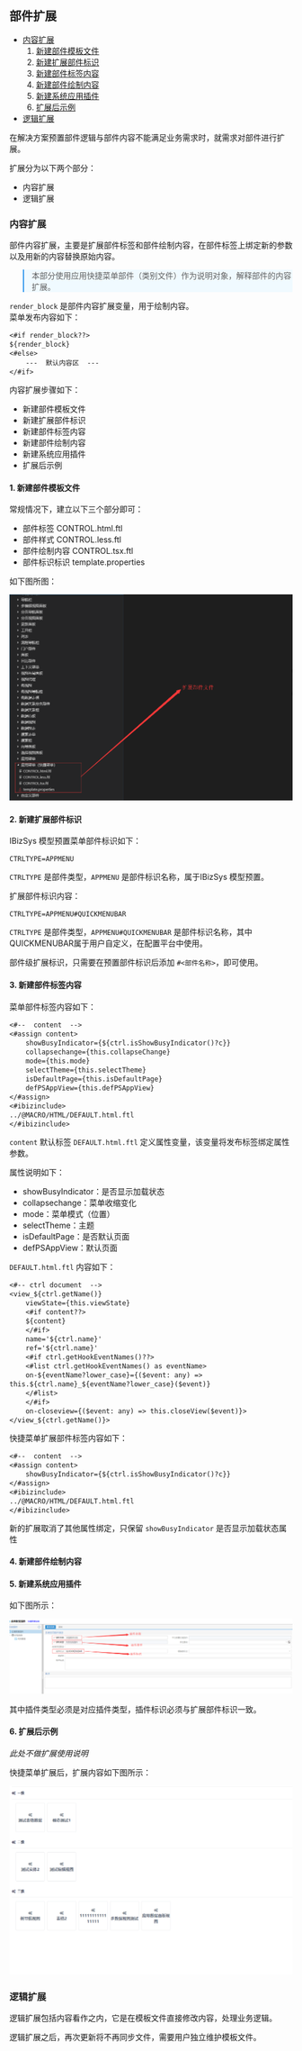 ## 部件扩展


* [内容扩展](#内容扩展)
    1. [新建部件模板文件](#1-新建部件模板文件)
    2. [新建扩展部件标识](#2-新建扩展部件标识)
    3. [新建部件标签内容](#3-新建部件标签内容)
    4. [新建部件绘制内容](#4-新建部件绘制内容)
    5. [新建系统应用插件](#5-新建系统应用插件)
    6. [扩展后示例](#6-扩展后示例)
* [逻辑扩展](#逻辑扩展)


在解决方案预置部件逻辑与部件内容不能满足业务需求时，就需求对部件进行扩展。

扩展分为以下两个部分：
- 内容扩展
- 逻辑扩展


### 内容扩展

部件内容扩展，主要是扩展部件标签和部件绘制内容，在部件标签上绑定新的参数以及用新的内容替换原始内容。

<blockquote style="border-color: #2892ec;background-color: #f0faff;">
    <p>
        本部分使用应用快捷菜单部件（类别文件）作为说明对象，解释部件的内容扩展。
    </p>
</blockquote>

`render_block` 是部件内容扩展变量，用于绘制内容。<br>
菜单发布内容如下：


```freemarker
<#if render_block??>
${render_block}
<#else>
    ---  默认内容区  ---
</#if>
```

内容扩展步骤如下：
- 新建部件模板文件
- 新建扩展部件标识
- 新建部件标签内容
- 新建部件绘制内容
- 新建系统应用插件
- 扩展后示例


#### 1. 新建部件模板文件

常规情况下，建立以下三个部分即可：
- 部件标签 CONTROL.html.ftl
- 部件样式 CONTROL.less.ftl
- 部件绘制内容 CONTROL.tsx.ftl
- 部件标识标识 template.properties

如下图所图：

![部件扩展文件](/imgs/plugins-control/control-files.png)


#### 2. 新建扩展部件标识

IBizSys 模型预置菜单部件标识如下：

```freemarker
CTRLTYPE=APPMENU
```

`CTRLTYPE` 是部件类型，`APPMENU` 是部件标识名称，属于IBizSys 模型预置。

扩展部件标识内容：

```freemarker
CTRLTYPE=APPMENU#QUICKMENUBAR
```

`CTRLTYPE` 是部件类型，`APPMENU#QUICKMENUBAR` 是部件标识名称，其中QUICKMENUBAR属于用户自定义，在配置平台中使用。

部件级扩展标识，只需要在预置部件标识后添加 `#<部件名称>`，即可使用。


#### 3. 新建部件标签内容

菜单部件标签内容如下：

```freemarker
<#--  content  -->
<#assign content>
    showBusyIndicator={${ctrl.isShowBusyIndicator()?c}} 
    collapsechange={this.collapseChange} 
    mode={this.mode} 
    selectTheme={this.selectTheme} 
    isDefaultPage={this.isDefaultPage} 
    defPSAppView={this.defPSAppView}
</#assign>
<#ibizinclude>
../@MACRO/HTML/DEFAULT.html.ftl
</#ibizinclude>
```

`content` 默认标签 `DEFAULT.html.ftl` 定义属性变量，该变量将发布标签绑定属性参数。

属性说明如下：
- showBusyIndicator：是否显示加载状态
- collapsechange：菜单收缩变化
- mode：菜单模式（位置）
- selectTheme：主题
- isDefaultPage：是否默认页面
- defPSAppView：默认页面

`DEFAULT.html.ftl` 内容如下：

```freemarker
<#-- ctrl document  -->
<view_${ctrl.getName()} 
    viewState={this.viewState} 
    <#if content??>
    ${content} 
    </#if> 
    name='${ctrl.name}' 
    ref='${ctrl.name}' 
    <#if ctrl.getHookEventNames()??>
    <#list ctrl.getHookEventNames() as eventName>
    on-${eventName?lower_case}={($event: any) => this.${ctrl.name}_${eventName?lower_case}($event)} 
    </#list>
    </#if>
    on-closeview={($event: any) => this.closeView($event)}>
</view_${ctrl.getName()}>
```


快捷菜单扩展部件标签内容如下：

```freemarker
<#--  content  -->
<#assign content> 
    showBusyIndicator={${ctrl.isShowBusyIndicator()?c}} 
</#assign>
<#ibizinclude>
../@MACRO/HTML/DEFAULT.html.ftl
</#ibizinclude>
```

新的扩展取消了其他属性绑定，只保留 `showBusyIndicator` 是否显示加载状态属性


#### 4. 新建部件绘制内容




#### 5. 新建系统应用插件


如下图所示：

![系统应用插件](/imgs/plugins-control/plugins-control.png)

其中插件类型必须是对应插件类型，插件标识必须与扩展部件标识一致。


#### 6. 扩展后示例

*此处不做扩展使用说明*

快捷菜单扩展后，扩展内容如下图所示：

![系统应用插件](/imgs/plugins-control/plugins-example.png)


### 逻辑扩展

逻辑扩展包括内容看作之内，它是在模板文件直接修改内容，处理业务逻辑。

逻辑扩展之后，再次更新将不再同步文件，需要用户独立维护模板文件。